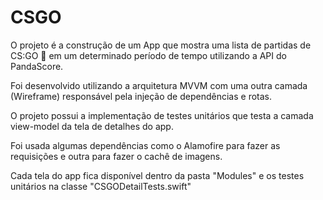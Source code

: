 
# CSGO

O projeto é a construção de um App que mostra uma lista de partidas de CS:GO 🔫  em um determinado período de tempo utilizando a API do PandaScore.

Foi desenvolvido utilizando a arquitetura MVVM com uma outra camada (Wireframe) responsável pela injeção de dependências e rotas.

O projeto possui a implementação de testes unitários que testa a camada view-model da tela de detalhes do app.

Foi usada algumas dependências como o Alamofire para fazer as requisições e outra para fazer o cachê de imagens.

Cada tela do app fica disponível dentro da pasta "Modules" e os testes unitários na classe "CSGODetailTests.swift"
